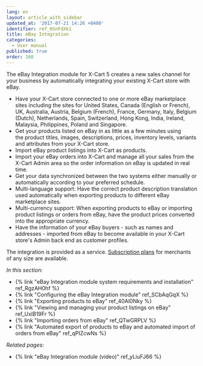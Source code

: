 ```yaml
---
lang: en
layout: article_with_sidebar
updated_at: '2017-07-21 14:26 +0400'
identifier: ref_0SnFdXk1
title: eBay Integration
categories:
  - User manual
published: true
order: 160
---
```

The eBay Integration module for X-Cart 5 creates a new sales channel for your business by automatically integrating your existing X-Cart store with eBay. 
* Have your X-Cart store connected to one or more eBay marketplace sites including the sites for United States, Canada (English or French), UK, Australia, Austria, Belgium (French), France, Germany, Italy, Belgium (Dutch), Netherlands, Spain, Switzerland, Hong Kong, India, Ireland, Malaysia, Philippines, Poland and Singapore. 
* Get your products listed on eBay in as little as a few minutes using the product titles, images, descriptions, prices, inventory levels, variants and attributes from your X-Cart store. 
* Import eBay product listings into X-Cart as products.
* Import your eBay orders into X-Cart and manage all your sales from the X-Cart Admin area so the order information on eBay is updated in real time. 
* Get your data synchronized between the two systems either manually or automatically according to your preferred schedule. 
* Multi-language support: Have the correct product description translation used automatically when exporting products to different eBay marketplace sites.
* Multi-currency support: When exporting products to eBay or importing product listings or orders from eBay, have the product prices converted into the appropriate currency.
* Have the information of your eBay buyers - such as names and addresses - imported from eBay to become available in your X-Cart store's Admin back end as customer profiles.

The integration is provided as a service. [Subscription plans](http://www.x-cart.com/extensions/addons/ebay-integration.html) for merchants of any size are available.


_In this section:_

*   {% link "eBay Integration module system requirements and installation" ref_RgzAH0hf %}
*   {% link "Configuring the eBay Integration module" ref_SCbAqGqX %}
*   {% link "Exporting products to eBay" ref_40Al0Nky %}
*   {% link "Viewing and managing your product listings on eBay" ref_UxlB19Fr %}
*   {% link "Importing orders from eBay" ref_QTwGRPLV %}
*   {% link "Automated export of products to eBay and automated import of orders from eBay" ref_qPIZcwNs %}

_Related pages:_

* {% link "eBay Integration module (video)" ref_yLiuFJ66 %}
